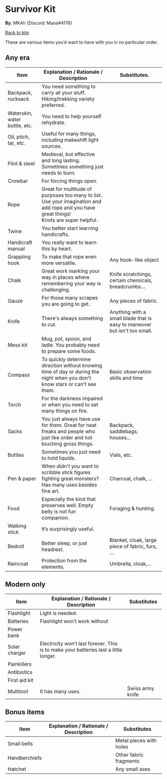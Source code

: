 # Survivor Kit

**By**: MKAh (Discord: Mana#4176)

[Back to kits](./)

These are various items you’d want to have with you in no particular order.

## Any era

| Item                          | Explanation / Rationale / Description                        | Substitutes.                                                 |
| ----------------------------- | ------------------------------------------------------------ | ------------------------------------------------------------ |
| Backpack, rucksack            | You need something to carry all your stuff. Hiking/trekking variety preferred. |                                                              |
| Waterskin, water bottle, etc. | You need to help yourself rehydrate.                         |                                                              |
| Oil, pitch, tar, etc.         | Useful for many things, including makeshift light sources.   |                                                              |
| Flint & steel                 | Medieval, but effective and long lasting. Sometimes something just needs to burn. |                                                              |
| Crowbar                       | For forcing things open.                                     |                                                              |
| Rope                          | Great for multitude of purposes too many to list. Use your imagination and add rope and you have great things!<br/>Knots are super helpful. |                                                              |
| Twine                         | You better start learning handicrafts.                       |                                                              |
| Handicraft manual             | You really want to learn this by heart.                      |                                                              |
| Grappling hook                | To make that rope even more versatile.                       | Any hook-like object                                         |
| Chalk                         | Great work marking your way in places where remembering your way is challenging. | Knife scratchings, certain chemicals, breadcrumbs…           |
| Gauze                         | For those many scrapes you are going to get.                 | Any pieces of fabric.                                        |
| Knife                         | There's always something to cut.                             | Anything with a small blade that is easy to maneuver but isn't too small. |
| Mess kit                      | Mug, pot, spoon, and ladle. You probably need to prepare some foods. |                                                              |
| Compass                       | To quickly determine direction without knowing time of day or during the night when you don't know stars or can't see them. | Basic observation skills and time                            |
| Torch                         | For the darkness impaired or when you need to set many things on fire. |                                                              |
| Sacks                         | You just always have use for them. Great for neat freaks and people who just like order and not touching gross things. | Backpack, saddlebags, houses…                                |
| Bottles                       | Sometimes you just need to hold liquids.                     | Vials, etc.                                                  |
| Pen & paper                   | When didn't you want to scribble stick figures fighting great monsters? Has many uses besides fine art. | Charcoal, chalk, …                                           |
| Food                          | Especially the kind that preserves well. Empty belly is not fun companion. | Foraging & hunting.                                          |
| Walking stick                 | It’s surprisingly useful.                                    |                                                              |
| Bedroll                       | Better sleep, or just headrest.                              | Blanket, cloak, large piece of fabric, furs, …               |
| Raincoat                      | Protection from the elements.                                | Umbrella, cloak,…                                            |


## Modern only

| Item          | Explanation / Rationale / Description                        | Substitutes      |
| ------------- | ------------------------------------------------------------ | ---------------- |
| Flashlight    | Light is needed.                                             |                  |
| Batteries     | Flashlight won’t work without                                |                  |
| Power bank    |                                                              |                  |
| Solar charger | Electricity won’t last forever. This is to make your batteries last a little longer. |                  |
| Painkillers   |                                                              |                  |
| Antibiotics   |                                                              |                  |
| First aid kit |                                                              |                  |
| Multitool     | It has many uses.                                            | Swiss army knife |

## Bonus items

| Item          | Explanation / Rationale / Description | Substitutes             |
| ------------- | ------------------------------------- | ----------------------- |
| Small bells   |                                       | Metal pieces with holes |
| Handkerchiefs |                                       | Other fabric fragments  |
| Hatchet       |                                       | Any small axes          |